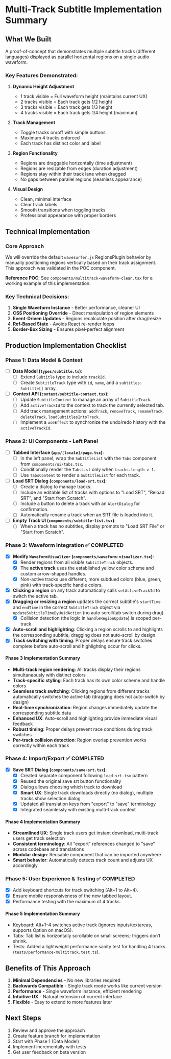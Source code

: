# Multi-Track Subtitle Implementation Summary

## What We Built

A proof-of-concept that demonstrates multiple subtitle tracks (different languages) displayed as parallel horizontal regions on a single audio waveform.

### Key Features Demonstrated:

1. **Dynamic Height Adjustment**

   - 1 track visible = Full waveform height (maintains current UX)
   - 2 tracks visible = Each track gets 1/2 height
   - 3 tracks visible = Each track gets 1/3 height
   - 4 tracks visible = Each track gets 1/4 height (maximum)

2. **Track Management**

   - Toggle tracks on/off with simple buttons
   - Maximum 4 tracks enforced
   - Each track has distinct color and label

3. **Region Functionality**

   - Regions are draggable horizontally (time adjustment)
   - Regions are resizable from edges (duration adjustment)
   - Regions stay within their track lane when dragged
   - No gaps between parallel regions (seamless appearance)

4. **Visual Design**
   - Clean, minimal interface
   - Clear track labels
   - Smooth transitions when toggling tracks
   - Professional appearance with proper borders

## Technical Implementation

### Core Approach

We will override the default `wavesurfer.js` RegionsPlugin behavior by manually positioning regions vertically based on their track assignment. This approach was validated in the POC component.

**Reference POC**: See `components/multitrack-waveform-clean.tsx` for a working example of this implementation.

### Key Technical Decisions:

1. **Single Waveform Instance** - Better performance, cleaner UI
2. **CSS Positioning Override** - Direct manipulation of region elements
3. **Event-Driven Updates** - Regions recalculate position after drag/resize
4. **Ref-Based State** - Avoids React re-render loops
5. **Border-Box Sizing** - Ensures pixel-perfect alignment

## Production Implementation Checklist

### Phase 1: Data Model & Context

- [ ] **Data Model (`types/subtitle.ts`)**:
  - [ ] Extend `Subtitle` type to include `trackId`.
  - [ ] Create `SubtitleTrack` type with `id`, `name`, and a `subtitles: Subtitle[]` array.
- [ ] **Context API (`context/subtitle-context.tsx`)**:
  - [ ] Update `SubtitleContext` to manage an array of `SubtitleTrack`.
  - [ ] Add `activeTrackId` to the context to track the currently selected tab.
  - [ ] Add track management actions: `addTrack`, `removeTrack`, `renameTrack`, `deleteTrack`, `loadSubtitlesIntoTrack`.
  - [ ] Implement a `useEffect` to synchronize the undo/redo history with the `activeTrackId`.

### Phase 2: UI Components - Left Panel

- [ ] **Tabbed Interface (`app/[locale]/page.tsx`)**:
  - [ ] In the left panel, wrap the `SubtitleList` with the `Tabs` component from `components/ui/tabs.tsx`.
  - [ ] Conditionally render the `TabsList` only when `tracks.length > 1`.
  - [ ] Use `TabsContent` to render a `SubtitleList` for each track.
- [ ] **Load SRT Dialog (`components/load-srt.tsx`)**:
  - [ ] Create a dialog to manage tracks.
  - [ ] Include an editable list of tracks with options to "Load SRT", "Reload SRT", and "Start from Scratch".
  - [ ] Include a button to delete a track with an `AlertDialog` for confirmation.
  - [ ] Automatically rename a track when an SRT file is loaded into it.
- [ ] **Empty Track UI (`components/subtitle-list.tsx`)**:
  - [ ] When a track has no subtitles, display prompts to "Load SRT File" or "Start from Scratch".

### Phase 3: Waveform Integration ✅ COMPLETED

- [x] **Modify `WaveformVisualizer` (`components/waveform-visualizer.tsx`)**:
  - [x] Render regions from all _visible_ `SubtitleTrack` objects.
  - [x] The **active track** uses the established yellow color scheme and custom arrow-shaped handles.
  - [x] Non-active tracks use different, more subdued colors (blue, green, pink) with track-specific handle colors.
- [x] **Clicking a region** on any track automatically calls `setActiveTrackId` to switch the active tab.
- [x] **Dragging or resizing a region** updates the correct subtitle's `startTime` and `endTime` in the correct `SubtitleTrack` object via `updateSubtitleTimeByUuidAction` (no auto scroll/tab switch during drag).
  - [x] Collision detection (the logic in `handleRegionUpdate`) is scoped per-track.
- [x] **Auto-scroll and highlighting**: Clicking a region scrolls to and highlights the corresponding subtitle; dragging does not auto-scroll by design.
- [x] **Track switching with timing**: Proper delays ensure track switches complete before auto-scroll and highlighting occur for clicks.

#### Phase 3 Implementation Summary

- **Multi-track region rendering**: All tracks display their regions simultaneously with distinct colors
- **Track-specific styling**: Each track has its own color scheme and handle colors
- **Seamless track switching**: Clicking regions from different tracks automatically switches the active tab (dragging does not auto-switch by design)
- **Real-time synchronization**: Region changes immediately update the corresponding subtitle data
- **Enhanced UX**: Auto-scroll and highlighting provide immediate visual feedback
- **Robust timing**: Proper delays prevent race conditions during track switches
- **Per-track collision detection**: Region overlap prevention works correctly within each track

### Phase 4: Import/Export ✅ COMPLETED

- [x] **Save SRT Dialog (`components/save-srt.tsx`)**:
  - [x] Created separate component following `load-srt.tsx` pattern
  - [x] Reused the original save srt button functionality
  - [x] Dialog allows choosing which track to download
  - [x] **Smart UX**: Single track downloads directly (no dialog), multiple tracks show selection dialog
  - [x] Updated all translation keys from "export" to "save" terminology
  - [x] Integrated seamlessly with existing multi-track context

#### Phase 4 Implementation Summary

- **Streamlined UX**: Single track users get instant download, multi-track users get track selection
- **Consistent terminology**: All "export" references changed to "save" across codebase and translations
- **Modular design**: Reusable component that can be imported anywhere
- **Smart behavior**: Automatically detects track count and adjusts UX accordingly

### Phase 5: User Experience & Testing ✅ COMPLETED

- [x] Add keyboard shortcuts for track switching (Alt+1 to Alt+4).
- [x] Ensure mobile responsiveness of the new tabbed layout.
- [x] Performance testing with the maximum of 4 tracks.

#### Phase 5 Implementation Summary

- Keyboard: Alt+1–4 switches active track (ignores inputs/textareas, supports Option on macOS).
- Tabs: Tab list is horizontally scrollable on small screens; triggers don’t shrink.
- Tests: Added a lightweight performance sanity test for handling 4 tracks (`tests/performance-multitrack.test.ts`).

## Benefits of This Approach

1. **Minimal Dependencies** - No new libraries required
2. **Backwards Compatible** - Single track mode works like current version
3. **Performance** - Single waveform instance, efficient rendering
4. **Intuitive UX** - Natural extension of current interface
5. **Flexible** - Easy to extend to more features later

## Next Steps

1. Review and approve the approach
2. Create feature branch for implementation
3. Start with Phase 1 (Data Model)
4. Implement incrementally with tests
5. Get user feedback on beta version

